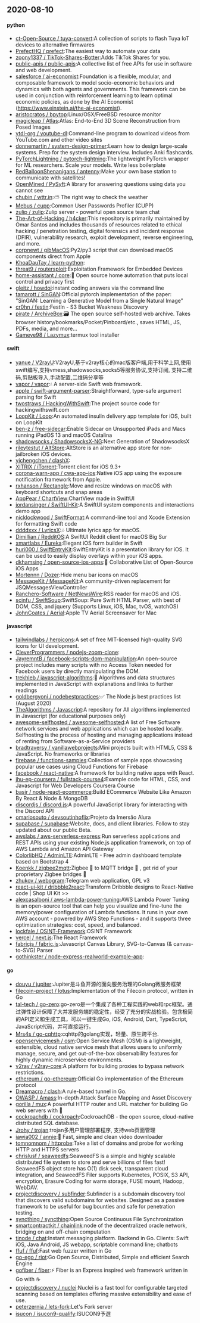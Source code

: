 ## 2020-08-10

#### python
* [ct-Open-Source / tuya-convert](https://github.com/ct-Open-Source/tuya-convert):A collection of scripts to flash Tuya IoT devices to alternative firmwares
* [PrefectHQ / prefect](https://github.com/PrefectHQ/prefect):The easiest way to automate your data
* [zoony1337 / TikTok-Shares-Botter](https://github.com/zoony1337/TikTok-Shares-Botter):Adds TikTok Shares for you.
* [public-apis / public-apis](https://github.com/public-apis/public-apis):A collective list of free APIs for use in software and web development.
* [salesforce / ai-economist](https://github.com/salesforce/ai-economist):Foundation is a flexible, modular, and composable framework to model socio-economic behaviors and dynamics with both agents and governments. This framework can be used in conjunction with reinforcement learning to learn optimal economic policies, as done by the AI Economist (https://www.einstein.ai/the-ai-economist).
* [aristocratos / bpytop](https://github.com/aristocratos/bpytop):Linux/OSX/FreeBSD resource monitor
* [magicleap / Atlas](https://github.com/magicleap/Atlas):Atlas: End-to-End 3D Scene Reconstruction from Posed Images
* [ytdl-org / youtube-dl](https://github.com/ytdl-org/youtube-dl):Command-line program to download videos from YouTube.com and other video sites
* [donnemartin / system-design-primer](https://github.com/donnemartin/system-design-primer):Learn how to design large-scale systems. Prep for the system design interview. Includes Anki flashcards.
* [PyTorchLightning / pytorch-lightning](https://github.com/PyTorchLightning/pytorch-lightning):The lightweight PyTorch wrapper for ML researchers. Scale your models. Write less boilerplate
* [RedBalloonShenanigans / antenny](https://github.com/RedBalloonShenanigans/antenny):Make your own base station to communicate with satellites!
* [OpenMined / PySyft](https://github.com/OpenMined/PySyft):A library for answering questions using data you cannot see
* [chubin / wttr.in](https://github.com/chubin/wttr.in):⛅
The right way to check the weather
* [Mebus / cupp](https://github.com/Mebus/cupp):Common User Passwords Profiler (CUPP)
* [zulip / zulip](https://github.com/zulip/zulip):Zulip server - powerful open source team chat
* [The-Art-of-Hacking / h4cker](https://github.com/The-Art-of-Hacking/h4cker):This repository is primarily maintained by Omar Santos and includes thousands of resources related to ethical hacking / penetration testing, digital forensics and incident response (DFIR), vulnerability research, exploit development, reverse engineering, and more.
* [corpnewt / gibMacOS](https://github.com/corpnewt/gibMacOS):Py2/py3 script that can download macOS components direct from Apple
* [KhoaDauTay / learn-python](https://github.com/KhoaDauTay/learn-python):
* [threat9 / routersploit](https://github.com/threat9/routersploit):Exploitation Framework for Embedded Devices
* [home-assistant / core](https://github.com/home-assistant/core):🏡
Open source home automation that puts local control and privacy first
* [gleitz / howdoi](https://github.com/gleitz/howdoi):instant coding answers via the command line
* [tamarott / SinGAN](https://github.com/tamarott/SinGAN):Official pytorch implementation of the paper: "SinGAN: Learning a Generative Model from a Single Natural Image"
* [cr0hn / festin](https://github.com/cr0hn/festin):FestIn - S3 Bucket Weakness Discovery
* [pirate / ArchiveBox](https://github.com/pirate/ArchiveBox):🗃
The open source self-hosted web archive. Takes browser history/bookmarks/Pocket/Pinboard/etc., saves HTML, JS, PDFs, media, and more...
* [Gameye98 / Lazymux](https://github.com/Gameye98/Lazymux):termux tool installer

#### swift
* [yanue / V2rayU](https://github.com/yanue/V2rayU):V2rayU,基于v2ray核心的mac版客户端,用于科学上网,使用swift编写,支持vmess,shadowsocks,socks5等服务协议,支持订阅, 支持二维码,剪贴板导入,手动配置,二维码分享等
* [vapor / vapor](https://github.com/vapor/vapor):💧
A server-side Swift web framework.
* [apple / swift-argument-parser](https://github.com/apple/swift-argument-parser):Straightforward, type-safe argument parsing for Swift
* [twostraws / HackingWithSwift](https://github.com/twostraws/HackingWithSwift):The project source code for hackingwithswift.com
* [LoopKit / Loop](https://github.com/LoopKit/Loop):An automated insulin delivery app template for iOS, built on LoopKit
* [ben-z / free-sidecar](https://github.com/ben-z/free-sidecar):Enable Sidecar on Unsupported iPads and Macs running iPadOS 13 and macOS Catalina
* [shadowsocks / ShadowsocksX-NG](https://github.com/shadowsocks/ShadowsocksX-NG):Next Generation of ShadowsocksX
* [rileytestut / AltStore](https://github.com/rileytestut/AltStore):AltStore is an alternative app store for non-jailbroken iOS devices.
* [yichengchen / clashX](https://github.com/yichengchen/clashX):
* [XITRIX / iTorrent](https://github.com/XITRIX/iTorrent):Torrent client for iOS 9.3+
* [corona-warn-app / cwa-app-ios](https://github.com/corona-warn-app/cwa-app-ios):Native iOS app using the exposure notification framework from Apple.
* [rxhanson / Rectangle](https://github.com/rxhanson/Rectangle):Move and resize windows on macOS with keyboard shortcuts and snap areas
* [AppPear / ChartView](https://github.com/AppPear/ChartView):ChartView made in SwiftUI
* [jordansinger / SwiftUI-Kit](https://github.com/jordansinger/SwiftUI-Kit):A SwiftUI system components and interactions demo app
* [nicklockwood / SwiftFormat](https://github.com/nicklockwood/SwiftFormat):A command-line tool and Xcode Extension for formatting Swift code
* [ddddxxx / LyricsX](https://github.com/ddddxxx/LyricsX):🎶
Ultimate lyrics app for macOS.
* [Dimillian / RedditOS](https://github.com/Dimillian/RedditOS):A SwiftUI Reddit client for macOS Big Sur
* [xmartlabs / Eureka](https://github.com/xmartlabs/Eureka):Elegant iOS form builder in Swift
* [huri000 / SwiftEntryKit](https://github.com/huri000/SwiftEntryKit):SwiftEntryKit is a presentation library for iOS. It can be used to easily display overlays within your iOS apps.
* [dkhamsing / open-source-ios-apps](https://github.com/dkhamsing/open-source-ios-apps):📱
Collaborative List of Open-Source iOS Apps
* [Mortennn / Dozer](https://github.com/Mortennn/Dozer):Hide menu bar icons on macOS
* [MessageKit / MessageKit](https://github.com/MessageKit/MessageKit):A community-driven replacement for JSQMessagesViewController
* [Ranchero-Software / NetNewsWire](https://github.com/Ranchero-Software/NetNewsWire):RSS reader for macOS and iOS.
* [scinfu / SwiftSoup](https://github.com/scinfu/SwiftSoup):SwiftSoup: Pure Swift HTML Parser, with best of DOM, CSS, and jquery (Supports Linux, iOS, Mac, tvOS, watchOS)
* [JohnCoates / Aerial](https://github.com/JohnCoates/Aerial):Apple TV Aerial Screensaver for Mac

#### javascript
* [tailwindlabs / heroicons](https://github.com/tailwindlabs/heroicons):A set of free MIT-licensed high-quality SVG icons for UI development.
* [CleverProgrammers / nodejs-zoom-clone](https://github.com/CleverProgrammers/nodejs-zoom-clone):
* [JayremntB / facebook-scripts-dom-manipulation](https://github.com/JayremntB/facebook-scripts-dom-manipulation):An open-source project includes many scripts with no Access Token needed for Facebook users by directly manipulating the DOM.
* [trekhleb / javascript-algorithms](https://github.com/trekhleb/javascript-algorithms):📝
Algorithms and data structures implemented in JavaScript with explanations and links to further readings
* [goldbergyoni / nodebestpractices](https://github.com/goldbergyoni/nodebestpractices):✅
The Node.js best practices list (August 2020)
* [TheAlgorithms / Javascript](https://github.com/TheAlgorithms/Javascript):A repository for All algorithms implemented in Javascript (for educational purposes only)
* [awesome-selfhosted / awesome-selfhosted](https://github.com/awesome-selfhosted/awesome-selfhosted):A list of Free Software network services and web applications which can be hosted locally. Selfhosting is the process of hosting and managing applications instead of renting from Software-as-a-Service providers
* [bradtraversy / vanillawebprojects](https://github.com/bradtraversy/vanillawebprojects):Mini projects built with HTML5, CSS & JavaScript. No frameworks or libraries
* [firebase / functions-samples](https://github.com/firebase/functions-samples):Collection of sample apps showcasing popular use cases using Cloud Functions for Firebase
* [facebook / react-native](https://github.com/facebook/react-native):A framework for building native apps with React.
* [jhu-ep-coursera / fullstack-course4](https://github.com/jhu-ep-coursera/fullstack-course4):Example code for HTML, CSS, and Javascript for Web Developers Coursera Course
* [basir / node-react-ecommerce](https://github.com/basir/node-react-ecommerce):Build ECommerce Website Like Amazon By React & Node & MongoDB
* [discordjs / discord.js](https://github.com/discordjs/discord.js):A powerful JavaScript library for interacting with the Discord API
* [omariosouto / devsoutinhoflix](https://github.com/omariosouto/devsoutinhoflix):Projeto da Imersão Alura
* [supabase / supabase](https://github.com/supabase/supabase):Website, docs, and client libraries. Follow to stay updated about our public Beta.
* [awslabs / aws-serverless-express](https://github.com/awslabs/aws-serverless-express):Run serverless applications and REST APIs using your existing Node.js application framework, on top of AWS Lambda and Amazon API Gateway
* [ColorlibHQ / AdminLTE](https://github.com/ColorlibHQ/AdminLTE):AdminLTE - Free admin dashboard template based on Bootstrap 4
* [Koenkk / zigbee2mqtt](https://github.com/Koenkk/zigbee2mqtt):Zigbee
🐝
to MQTT bridge
🌉
, get rid of your proprietary Zigbee bridges
🔨
* [zhukov / webogram](https://github.com/zhukov/webogram):Telegram web application, GPL v3
* [react-ui-kit / dribbble2react](https://github.com/react-ui-kit/dribbble2react):Transform Dribbble designs to React-Native code | Shop UI Kit >>
* [alexcasalboni / aws-lambda-power-tuning](https://github.com/alexcasalboni/aws-lambda-power-tuning):AWS Lambda Power Tuning is an open-source tool that can help you visualize and fine-tune the memory/power configuration of Lambda functions. It runs in your own AWS account - powered by AWS Step Functions - and it supports three optimization strategies: cost, speed, and balanced.
* [lockfale / OSINT-Framework](https://github.com/lockfale/OSINT-Framework):OSINT Framework
* [vercel / next.js](https://github.com/vercel/next.js):The React Framework
* [fabricjs / fabric.js](https://github.com/fabricjs/fabric.js):Javascript Canvas Library, SVG-to-Canvas (& canvas-to-SVG) Parser
* [gothinkster / node-express-realworld-example-app](https://github.com/gothinkster/node-express-realworld-example-app):

#### go
* [douyu / jupiter](https://github.com/douyu/jupiter):Jupiter是斗鱼开源的面向服务治理的Golang微服务框架
* [filecoin-project / lotus](https://github.com/filecoin-project/lotus):Implementation of the Filecoin protocol, written in Go
* [tal-tech / go-zero](https://github.com/tal-tech/go-zero):go-zero是一个集成了各种工程实践的web和rpc框架。通过弹性设计保障了大并发服务端的稳定性，经受了充分的实战检验。包含极简的API定义和生成工具，可以一键生成Go, iOS, Android, Dart, TypeScript, JavaScript代码，并可直接运行。
* [Mrs4s / go-cqhttp](https://github.com/Mrs4s/go-cqhttp):cqhttp的golang实现，轻量、原生跨平台.
* [openservicemesh / osm](https://github.com/openservicemesh/osm):Open Service Mesh (OSM) is a lightweight, extensible, cloud native service mesh that allows users to uniformly manage, secure, and get out-of-the-box observability features for highly dynamic microservice environments.
* [v2ray / v2ray-core](https://github.com/v2ray/v2ray-core):A platform for building proxies to bypass network restrictions.
* [ethereum / go-ethereum](https://github.com/ethereum/go-ethereum):Official Go implementation of the Ethereum protocol
* [Dreamacro / clash](https://github.com/Dreamacro/clash):A rule-based tunnel in Go.
* [OWASP / Amass](https://github.com/OWASP/Amass):In-depth Attack Surface Mapping and Asset Discovery
* [gorilla / mux](https://github.com/gorilla/mux):A powerful HTTP router and URL matcher for building Go web servers with
🦍
* [cockroachdb / cockroach](https://github.com/cockroachdb/cockroach):CockroachDB - the open source, cloud-native distributed SQL database.
* [Jrohy / trojan](https://github.com/Jrohy/trojan):trojan多用户管理部署程序, 支持web页面管理
* [iawia002 / annie](https://github.com/iawia002/annie):👾
Fast, simple and clean video downloader
* [tomnomnom / httprobe](https://github.com/tomnomnom/httprobe):Take a list of domains and probe for working HTTP and HTTPS servers
* [chrislusf / seaweedfs](https://github.com/chrislusf/seaweedfs):SeaweedFS is a simple and highly scalable distributed file system to store and serve billions of files fast! SeaweedFS object store has O(1) disk seek, transparent cloud integration, and SeaweedFS Filer supports Kubernetes, POSIX, S3 API, encryption, Erasure Coding for warm storage, FUSE mount, Hadoop, WebDAV.
* [projectdiscovery / subfinder](https://github.com/projectdiscovery/subfinder):Subfinder is a subdomain discovery tool that discovers valid subdomains for websites. Designed as a passive framework to be useful for bug bounties and safe for penetration testing.
* [syncthing / syncthing](https://github.com/syncthing/syncthing):Open Source Continuous File Synchronization
* [smartcontractkit / chainlink](https://github.com/smartcontractkit/chainlink):node of the decentralized oracle network, bridging on and off-chain computation
* [tinode / chat](https://github.com/tinode/chat):Instant messaging platform. Backend in Go. Clients: Swift iOS, Java Android, JS webapp, scriptable command line; chatbots
* [ffuf / ffuf](https://github.com/ffuf/ffuf):Fast web fuzzer written in Go
* [go-ego / riot](https://github.com/go-ego/riot):Go Open Source, Distributed, Simple and efficient Search Engine
* [gofiber / fiber](https://github.com/gofiber/fiber):⚡️
Fiber is an Express inspired web framework written in Go with
☕️
* [projectdiscovery / nuclei](https://github.com/projectdiscovery/nuclei):Nuclei is a fast tool for configurable targeted scanning based on templates offering massive extensibility and ease of use.
* [peterzernia / lets-fork](https://github.com/peterzernia/lets-fork):Let's Fork server
* [isucon / isucon9-qualify](https://github.com/isucon/isucon9-qualify):ISUCON9予選

